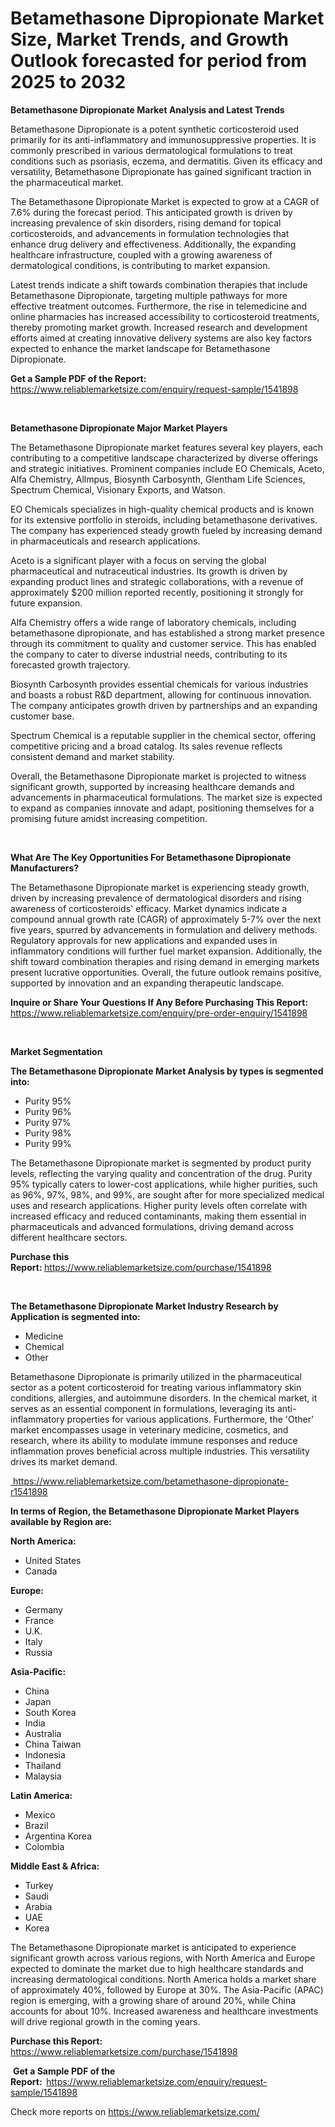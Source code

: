 <p><h1>Betamethasone Dipropionate Market Size, Market Trends, and Growth Outlook forecasted for period from 2025 to 2032</h1></p><p><strong>Betamethasone Dipropionate Market Analysis and Latest Trends</strong></p>
<p><p>Betamethasone Dipropionate is a potent synthetic corticosteroid used primarily for its anti-inflammatory and immunosuppressive properties. It is commonly prescribed in various dermatological formulations to treat conditions such as psoriasis, eczema, and dermatitis. Given its efficacy and versatility, Betamethasone Dipropionate has gained significant traction in the pharmaceutical market.</p><p>The Betamethasone Dipropionate Market is expected to grow at a CAGR of 7.6% during the forecast period. This anticipated growth is driven by increasing prevalence of skin disorders, rising demand for topical corticosteroids, and advancements in formulation technologies that enhance drug delivery and effectiveness. Additionally, the expanding healthcare infrastructure, coupled with a growing awareness of dermatological conditions, is contributing to market expansion.</p><p>Latest trends indicate a shift towards combination therapies that include Betamethasone Dipropionate, targeting multiple pathways for more effective treatment outcomes. Furthermore, the rise in telemedicine and online pharmacies has increased accessibility to corticosteroid treatments, thereby promoting market growth. Increased research and development efforts aimed at creating innovative delivery systems are also key factors expected to enhance the market landscape for Betamethasone Dipropionate.</p></p>
<p><strong>Get a Sample PDF of the Report:&nbsp;</strong> <a href="https://www.reliablemarketsize.com/enquiry/request-sample/1541898?utm_campaign=2266&utm_medium=2&utm_source=Github&utm_content=ia&utm_term=30012025&utm_id=betamethasone-dipropionate">https://www.reliablemarketsize.com/enquiry/request-sample/1541898</a></p>
<p>&nbsp;</p>
<p><strong>Betamethasone Dipropionate Major Market Players</strong></p>
<p><p>The Betamethasone Dipropionate market features several key players, each contributing to a competitive landscape characterized by diverse offerings and strategic initiatives. Prominent companies include EO Chemicals, Aceto, Alfa Chemistry, Allmpus, Biosynth Carbosynth, Glentham Life Sciences, Spectrum Chemical, Visionary Exports, and Watson.</p><p>EO Chemicals specializes in high-quality chemical products and is known for its extensive portfolio in steroids, including betamethasone derivatives. The company has experienced steady growth fueled by increasing demand in pharmaceuticals and research applications.</p><p>Aceto is a significant player with a focus on serving the global pharmaceutical and nutraceutical industries. Its growth is driven by expanding product lines and strategic collaborations, with a revenue of approximately $200 million reported recently, positioning it strongly for future expansion.</p><p>Alfa Chemistry offers a wide range of laboratory chemicals, including betamethasone dipropionate, and has established a strong market presence through its commitment to quality and customer service. This has enabled the company to cater to diverse industrial needs, contributing to its forecasted growth trajectory.</p><p>Biosynth Carbosynth provides essential chemicals for various industries and boasts a robust R&D department, allowing for continuous innovation. The company anticipates growth driven by partnerships and an expanding customer base.</p><p>Spectrum Chemical is a reputable supplier in the chemical sector, offering competitive pricing and a broad catalog. Its sales revenue reflects consistent demand and market stability.</p><p>Overall, the Betamethasone Dipropionate market is projected to witness significant growth, supported by increasing healthcare demands and advancements in pharmaceutical formulations. The market size is expected to expand as companies innovate and adapt, positioning themselves for a promising future amidst increasing competition.</p></p>
<p>&nbsp;</p>
<p><strong>What Are The Key Opportunities For Betamethasone Dipropionate Manufacturers?</strong></p>
<p><p>The Betamethasone Dipropionate market is experiencing steady growth, driven by increasing prevalence of dermatological disorders and rising awareness of corticosteroids' efficacy. Market dynamics indicate a compound annual growth rate (CAGR) of approximately 5-7% over the next five years, spurred by advancements in formulation and delivery methods. Regulatory approvals for new applications and expanded uses in inflammatory conditions will further fuel market expansion. Additionally, the shift toward combination therapies and rising demand in emerging markets present lucrative opportunities. Overall, the future outlook remains positive, supported by innovation and an expanding therapeutic landscape.</p></p>
<p><strong>Inquire or Share Your Questions If Any Before Purchasing This Report:</strong> <a href="https://www.reliablemarketsize.com/enquiry/pre-order-enquiry/1541898?utm_campaign=2266&utm_medium=2&utm_source=Github&utm_content=ia&utm_term=30012025&utm_id=betamethasone-dipropionate">https://www.reliablemarketsize.com/enquiry/pre-order-enquiry/1541898</a></p>
<p>&nbsp;</p>
<p><strong>Market Segmentation</strong></p>
<p><strong>The Betamethasone Dipropionate Market Analysis by types is segmented into:</strong></p>
<p><ul><li>Purity 95%</li><li>Purity 96%</li><li>Purity 97%</li><li>Purity 98%</li><li>Purity 99%</li></ul></p>
<p><p>The Betamethasone Dipropionate market is segmented by product purity levels, reflecting the varying quality and concentration of the drug. Purity 95% typically caters to lower-cost applications, while higher purities, such as 96%, 97%, 98%, and 99%, are sought after for more specialized medical uses and research applications. Higher purity levels often correlate with increased efficacy and reduced contaminants, making them essential in pharmaceuticals and advanced formulations, driving demand across different healthcare sectors.</p></p>
<p><strong>Purchase this Report:&nbsp;</strong><a href="https://www.reliablemarketsize.com/purchase/1541898?utm_campaign=2266&utm_medium=2&utm_source=Github&utm_content=ia&utm_term=30012025&utm_id=betamethasone-dipropionate">https://www.reliablemarketsize.com/purchase/1541898</a></p>
<p>&nbsp;</p>
<p><strong>The Betamethasone Dipropionate Market Industry Research by Application is segmented into:</strong></p>
<p><ul><li>Medicine</li><li>Chemical</li><li>Other</li></ul></p>
<p><p>Betamethasone Dipropionate is primarily utilized in the pharmaceutical sector as a potent corticosteroid for treating various inflammatory skin conditions, allergies, and autoimmune disorders. In the chemical market, it serves as an essential component in formulations, leveraging its anti-inflammatory properties for various applications. Furthermore, the 'Other' market encompasses usage in veterinary medicine, cosmetics, and research, where its ability to modulate immune responses and reduce inflammation proves beneficial across multiple industries. This versatility drives its market demand.</p></p>
<p><a href="https://www.reliablemarketsize.com/betamethasone-dipropionate-r1541898?utm_campaign=2266&utm_medium=2&utm_source=Github&utm_content=ia&utm_term=30012025&utm_id=betamethasone-dipropionate">&nbsp;https://www.reliablemarketsize.com/betamethasone-dipropionate-r1541898</a></p>
<p><strong>In terms of Region, the Betamethasone Dipropionate Market Players available by Region are:</strong></p>
<p>
    <p> <strong> North America: </strong>
        <ul>
            <li>United States</li>
            <li>Canada</li>
        </ul>
        </p> 
    <p> <strong> Europe: </strong>
        <ul>
            <li>Germany</li>
            <li>France</li>
            <li>U.K.</li>
            <li>Italy</li>
            <li>Russia</li>
        </ul>
        </p> 
    <p> <strong> Asia-Pacific: </strong>
        <ul>
            <li>China</li>
            <li>Japan</li>
            <li>South Korea</li>
            <li>India</li>
            <li>Australia</li>
            <li>China Taiwan</li>
            <li>Indonesia</li>
            <li>Thailand</li>
            <li>Malaysia</li>
        </ul>
        </p> 
    <p> <strong> Latin America: </strong>
        <ul>
            <li>Mexico</li>
            <li>Brazil</li>
            <li>Argentina Korea</li>
            <li>Colombia</li>
        </ul>
        </p> 
    <p> <strong> Middle East & Africa: </strong>
        <ul>
            <li>Turkey</li>
            <li>Saudi</li>
            <li>Arabia</li>
            <li>UAE</li>
            <li>Korea</li>
        </ul>
    </p>
    </p>
<p><p>The Betamethasone Dipropionate market is anticipated to experience significant growth across various regions, with North America and Europe expected to dominate the market due to high healthcare standards and increasing dermatological conditions. North America holds a market share of approximately 40%, followed by Europe at 30%. The Asia-Pacific (APAC) region is emerging, with a growing share of around 20%, while China accounts for about 10%. Increased awareness and healthcare investments will drive regional growth in the coming years.</p></p>
<p><strong>Purchase this Report: </strong><a href="https://www.reliablemarketsize.com/purchase/1541898?utm_campaign=2266&utm_medium=2&utm_source=Github&utm_content=ia&utm_term=30012025&utm_id=betamethasone-dipropionate">https://www.reliablemarketsize.com/purchase/1541898</a></p>
<p>&nbsp;<strong>Get a Sample PDF of the Report:&nbsp;&nbsp;</strong><a href="https://www.reliablemarketsize.com/enquiry/request-sample/1541898?utm_campaign=2266&utm_medium=2&utm_source=Github&utm_content=ia&utm_term=30012025&utm_id=betamethasone-dipropionate">https://www.reliablemarketsize.com/enquiry/request-sample/1541898</a></p>
<p><strong></strong></p>
<p>Check more reports on <a href="https://www.reliablemarketsize.com/?utm_campaign=2266&utm_medium=2&utm_source=Github&utm_content=ia&utm_term=30012025&utm_id=betamethasone-dipropionate">https://www.reliablemarketsize.com/</a></p>